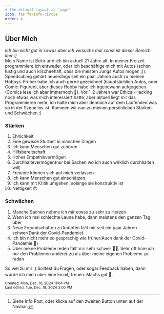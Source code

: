 ```yaml
---
# the default layout is 'page'
icon: fas fa-info-circle
order: 4
---
```

## Über Mich
*Ich bin nicht gut in sowas aber ich versuchs mal sonst ist dieser Bereich leer :)*\
Mein Name ist Bekir und ich bin aktuell 21 Jahre alt. In meiner Freizeit programmiere ich entweder, oder ich beschäftige mich mit Autos (schon lustig und auch klischeehaft, dass die meisten Jungs Autos mögen ;)). Speedcubing gehört neuerdings seit ein paar Jahren auch zu meinen Hobbys. Früher habe ich auch gerne gezeichnet (hauptsächlich Autos, oder Comic-Figuren), aber dieses Hobby habe ich irgendwann aufgegeben (Comics lese ich aber immernoch 🙂). Vor 1-2 Jahren war Ethical-Hacking noch etwas was mich interessiert hatte, aber aktuell liegt mir das Programmieren mehr, ich halte mich aber dennoch auf dem Laufenden was so in der Szene los ist.
Kommen wir nun zu meinen persönlichen Stärken und Schwächen :)

### Stärken
1. Ehrlichkeit
2. Eine gewisse Sturheit in manchen Dingen
3. Ich kann Menschen gut zuhören
4. Hilfsbereitschaft
5. Hohes Empathievermögen
6. Durchhaltevermögen(nur bei Sachen wo ich auch wirklich durchhalten will)
7. Freunde können sich auf mich verlassen
8. Ich kann Menschen gut einschätzen
9. Ich kann mit Kritik umgehen, solange sie konstruktiv ist
10. Nettigkeit 🙃

### Schwächen
1. Manche Sachen nehme ich mir etwas zu sehr zu Herzen
2. Wenn ich mal schlechte Laune habe, dann meistens den ganzen Tag über
3. Neue Freundschaften zu knüpfen fällt mir seit ein paar Jahren schwer(Dank der Covid-Pandemie)
4. Ich bin nicht mehr so gesprächig wie früher(Auch dank der Covid-Pandemie 🫠)
5. Über meine Probleme reden fällt mir sehr schwer 😶‍🌫️. Sehr oft höre ich nur den Problemen anderer zu als über meine eigenen Probleme zu reden

So viel zu mir :) Solltest du Fragen, oder sogar Feedback haben, dann würde ich mich über eine Email[^1] freuen. Machs gut 👋.

[^1]: Siehe Info Post, oder klicke auf den zweiten Button unten auf der Navbar.

<sub>Created: Mon, Dec, 16, 2024 11:04 PM<br>
Last edited: Tue, Dec, 18, 2024 3:00 PM<sub>
